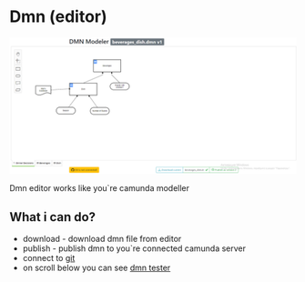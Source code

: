 # Dmn (editor)

![img.png](../images/dmn-editor.png)

Dmn editor works like you`re camunda modeller

## What i can do?

* download - download dmn file from editor
* publish - publish dmn to you`re connected camunda server
* connect to [git](git.md)
* on scroll below you can see [dmn tester](dmn-tester.md)